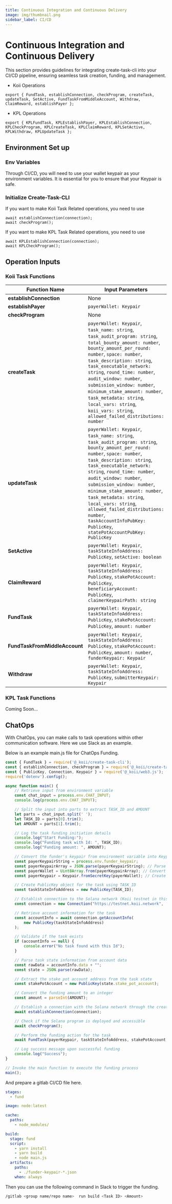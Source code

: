 ```yaml
---
title: Continuous Integration and Continuous Delivery
image: img/thumbnail.png
sidebar_label: CI/CD
---
```


# Continuous Integration and Continuous Delivery
This section provides guidelines for integrating create-task-cli into your CI/CD pipeline, ensuring seamless task creation, funding, and management.
- Koii Operations
```
export { FundTask, establishConnection, checkProgram, createTask, updateTask, SetActive, FundTaskFromMiddleAccount, Withdraw, ClaimReward, establishPayer }; 
```
- KPL Operations
```
export { KPLFundTask, KPLEstablishPayer, KPLEstablishConnection, KPLCheckProgram, KPLCreateTask, KPLClaimReward, KPLSetActive, KPLWithdraw, KPLUpdateTask }; 
```
## Environment Set up
### Env Variables
Through CI/CD, you will need to use your wallet keypair as your environment variables. It is essential for you to ensure that your Keypair is safe. 
### Initialize Create-Task-CLI
If you want to make Koii Task Related operations, you need to use 
```
await establishConnection(connection);
await checkProgram();
```
If you want to make KPL Task Related operations, you need to use 
```
await KPLEstablishConnection(connection);
await KPLCheckProgram();
```

## Operation Inputs
### Koii Task Functions
| Function Name                    | Input Parameters                                                                                                              |
|----------------------------------|--------------------------------------------------------------------------------------------------------------------------------|
| **establishConnection**          | None                                                                                                                           |
| **establishPayer**               | `payerWallet: Keypair`                                                                                                         |
| **checkProgram**                 | None                                                                                                                           |
| **createTask**                   | `payerWallet: Keypair`, `task_name: string`, `task_audit_program: string`, `total_bounty_amount: number`, `bounty_amount_per_round: number`, `space: number`, `task_description: string`, `task_executable_network: string`, `round_time: number`, `audit_window: number`, `submission_window: number`, `minimum_stake_amount: number`, `task_metadata: string`, `local_vars: string`, `koii_vars: string`, `allowed_failed_distributions: number` |
| **updateTask**                   | `payerWallet: Keypair`, `task_name: string`, `task_audit_program: string`, `bounty_amount_per_round: number`, `space: number`, `task_description: string`, `task_executable_network: string`, `round_time: number`, `audit_window: number`, `submission_window: number`, `minimum_stake_amount: number`, `task_metadata: string`, `local_vars: string`, `allowed_failed_distributions: number`, `taskAccountInfoPubKey: PublicKey`, `statePotAccountPubKey: PublicKey` |
| **SetActive**                    | `payerWallet: Keypair`, `taskStateInfoAddress: PublicKey`, `setActive: boolean`                                                |
| **ClaimReward**                  | `payerWallet: Keypair`, `taskStateInfoAddress: PublicKey`, `stakePotAccount: PublicKey`, `beneficiaryAccount: PublicKey`, `claimerKeypairPath: string` |
| **FundTask**                     | `payerWallet: Keypair`, `taskStateInfoAddress: PublicKey`, `stakePotAccount: PublicKey`, `amount: number`                      |
| **FundTaskFromMiddleAccount**    | `payerWallet: Keypair`, `taskStateInfoAddress: PublicKey`, `stakePotAccount: PublicKey`, `amount: number`, `funderKeypair: Keypair` |
| **Withdraw**                     | `payerWallet: Keypair`, `taskStateInfoAddress: PublicKey`, `submitterKeypair: Keypair`                                         |
### KPL Task Functions
Coming Soon...

## ChatOps

With ChatOps, you can make calls to task operations within other communication software. Here we use Slack as an example. 

Below is an example main.js file for ChatOps Funding. 

```js
const { FundTask } = require('@_koii/create-task-cli');
const { establishConnection, checkProgram } = require('@_koii/create-task-cli');
const { PublicKey, Connection, Keypair } = require('@_koii/web3.js');
require('dotenv').config();

async function main() {
    // Retrieve input from environment variable
    const chat_input = process.env.CHAT_INPUT;
    console.log(process.env.CHAT_INPUT);

    // Split the input into parts to extract TASK_ID and AMOUNT
    let parts = chat_input.split(' ');
    let TASK_ID = parts[0].trim();
    let AMOUNT = parts[1].trim();

    // Log the task funding initiation details
    console.log("Start Funding:");
    console.log("Funding task with Id: ", TASK_ID);
    console.log("Funding amount: ", AMOUNT);

    // Convert the funder's keypair from environment variable into Keypair object
    const payerKeypairString = process.env.funder_keypair;
    const payerKeypairArray = JSON.parse(payerKeypairString); // Parse JSON string to array
    const payerWallet = Uint8Array.from(payerKeypairArray); // Convert array to Uint8Array
    const payerKeypair = Keypair.fromSecretKey(payerWallet); // Create Keypair from secret key

    // Create PublicKey object for the task using TASK_ID
    const taskStateInfoAddress = new PublicKey(TASK_ID);

    // Establish connection to the Solana network (Koii testnet in this case)
    const connection = new Connection("https://testnet.koii.network", 'confirmed');

    // Retrieve account information for the task
    const accountInfo = await connection.getAccountInfo(
        new PublicKey(taskStateInfoAddress)
    );

    // Validate if the task exists
    if (accountInfo == null) {
        console.error("No task found with this Id");
    }

    // Parse task state information from account data
    const rawData = accountInfo.data + "";
    const state = JSON.parse(rawData);

    // Extract the stake pot account address from the task state
    const stakePotAccount = new PublicKey(state.stake_pot_account);

    // Convert the funding amount to an integer
    const amount = parseInt(AMOUNT);

    // Establish a connection with the Solana network through the create-task-cli package
    await establishConnection(connection);

    // Check if the Solana program is deployed and accessible
    await checkProgram();

    // Perform the funding action for the task
    await FundTask(payerKeypair, taskStateInfoAddress, stakePotAccount, amount);

    // Log success message upon successful funding
    console.log("Success");
}   

// Invoke the main function to execute the funding process
main();

```
And prepare a gitlab CI/CD file here. 
```yml
stages:
  - fund

image: node:latest

cache:
  paths:
    - node_modules/

build:
  stage: fund
  script:
    - yarn install
    - yarn build
    - node main.js
  artifacts:
    paths:
      - ./funder-keypair-*.json
    when: always
```
Then you can use the following command in Slack to trigger the funding. 
```sh
/gitlab <group name/repo name>  run build <Task ID> <Amount>
```


